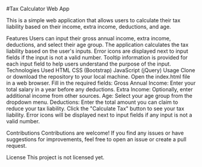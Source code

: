 #Tax Calculator Web App

This is a simple web application that allows users to calculate their tax liability based on their income, extra income, deductions, and age.

Features
Users can input their gross annual income, extra income, deductions, and select their age group.
The application calculates the tax liability based on the user's inputs.
Error icons are displayed next to input fields if the input is not a valid number.
Tooltip information is provided for each input field to help users understand the purpose of the input.
Technologies Used
HTML
CSS (Bootstrap)
JavaScript (jQuery)
Usage
Clone or download the repository to your local machine.
Open the index.html file in a web browser.
Fill in the required fields:
Gross Annual Income: Enter your total salary in a year before any deductions.
Extra Income: Optionally, enter additional income from other sources.
Age: Select your age group from the dropdown menu.
Deductions: Enter the total amount you can claim to reduce your tax liability.
Click the "Calculate Tax" button to see your tax liability.
Error icons will be displayed next to input fields if any input is not a valid number.

Contributions
Contributions are welcome! If you find any issues or have suggestions for improvements, feel free to open an issue or create a pull request.

License
This project is not licensed yet.
